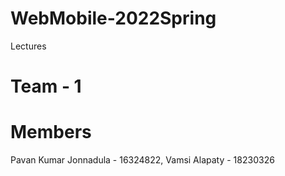 # WebMobile-2022Spring
Lectures


# Team - 1
# Members 
Pavan Kumar Jonnadula - 16324822,
Vamsi Alapaty - 18230326
